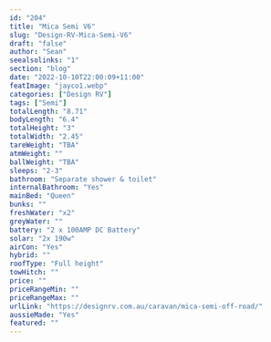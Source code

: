 ```yaml
---
id: "204"
title: "Mica Semi V6"
slug: "Design-RV-Mica-Semi-V6"
draft: "false"
author: "Sean"
seealsolinks: "1"
section: "blog"
date: "2022-10-10T22:00:09+11:00"
featImage: "jayco1.webp"
categories: ["Design RV"]
tags: ["Semi"]
totalLength: "8.71"
bodyLength: "6.4"
totalHeight: "3"
totalWidth: "2.45"
tareWeight: "TBA"
atmWeight: ""
ballWeight: "TBA"
sleeps: "2-3"
bathroom: "Separate shower & toilet"
internalBathroom: "Yes"
mainBed: "Queen"
bunks: ""
freshWater: "x2"
greyWater: ""
battery: "2 x 100AMP DC Battery"
solar: "2x 190w"
airCon: "Yes"
hybrid: ""
roofType: "Full height"
towHitch: ""
price: ""
priceRangeMin: ""
priceRangeMax: ""
urlLink: "https://designrv.com.au/caravan/mica-semi-off-road/"
aussieMade: "Yes"
featured: ""
---
```

